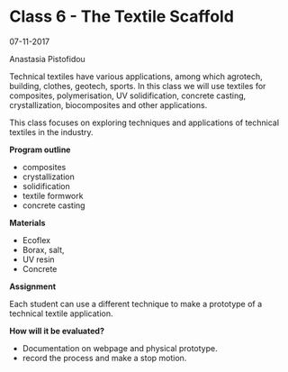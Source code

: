 # Class 6 - The Textile Scaffold

07-11-2017

Anastasia Pistofidou

Technical textiles have various applications, among which agrotech, building, clothes, geotech, sports. In this class we will use textiles for composites, polymerisation, UV solidification, concrete casting, crystallization, biocomposites and other applications.

This class focuses on exploring techniques and applications of technical textiles in the industry.

**Program outline** 

- composites 
- crystallization
- solidification
- textile formwork
- concrete casting

**Materials**

- Ecoflex
- Borax, salt, 
- UV resin
- Concrete

**Assignment**

Each student can use a different technique to make a prototype of a technical textile application.

**How will it be evaluated?**

- Documentation on webpage and physical prototype.
- record the process and make a stop motion.


